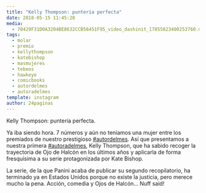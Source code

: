 ```yaml
---
title: "Kelly Thompson: puntería perfecta"
date: 2018-05-15 11:45:28
media: 
  - 70429F31D0A3204BE8632CCB56451F95_video_dashinit_17855823400253760.mp4
tags: 
  - molar
  - premio
  - kellythompson
  - katebishop
  - masmujeres
  - tebeos
  - hawkeye
  - comicbooks
  - autordelmes
  - autoradelmes
template: instagram
author: 24paginas
---
```


Kelly Thompson: puntería perfecta.


Ya iba siendo hora. 7 números y aún no teníamos una mujer entre los premiados de nuestro prestigioso [#autordelmes](/tags/autordelmes). Así que presentamos a nuestra primera [#autoradelmes](/tags/autoradelmes), Kelly Thompson, que ha sabido recoger la trayectoria de Ojo de Halcón en los últimos años y aplicarla de forma fresquísima a su serie protagonizada por Kate Bishop.


La serie, de la que Panini acaba de publicar su segundo recopilatorio, ha terminado ya en Estados Unidos porque no existe la justicia, pero merece mucho la pena. Acción, comedia y Ojos de Halcón... Nuff said!







